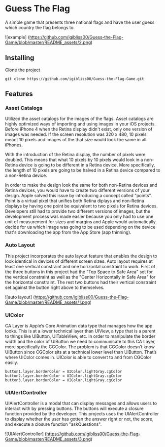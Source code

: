 # Guess The Flag

A simple game that presents three national flags and have the user guess which country the flag belongs to.  

![example] (https://github.com/igibliss00/Guess-the-Flag-Game/blob/master/README_assets/2.png)

## Installing

Clone the project
```
git clone https://github.com/igibliss00/Guess-the-Flag-Game.git
```

## Features

### Asset Catalogs
Utilized the asset catalogs for the images of the flags.  Asset catalogs are highly optimized ways of importing and using images in your iOS projects.  Before iPhone 4 when the Retina display didn't exist, only one version of images was needed.  If the screen resolution was 320 x 480, 10 pixels meant 10 pixels and images of the that size would look the same in all iPhones.

With the introduction of the Retina display, the number of pixels were doubled.  This means that what 10 pixels by 10 pixels would look in a non-Retina device is going to be different in a Retina device.  More specifically, the length of 10 pixels are going to be halved in a Retina device compared to a non-Retina device.

In order to make the design look the same for both non-Retina devices and Retina devices, you would have to create two different versions of your design.  Apple solved this issue by introducing a concept called "points".  Point is a virtual pixel that unifies both Retina diplays and non-Retina displays by having one point be equivalent to two pixels for Retina devices. Developers still had to provide two different versions of images, but the development process was made easier because you only had to use one unit of measurement for sizes and margins and Apple would automatically decide for us which image was going to be used depending on the device that's downloading the app from the App Store (app thinning).

### Auto Layout
This project incorporates the auto layout feature that enables the design to look identical in devices of different screen sizes.  Auto layout requires at least one vertical constraint and one horizontal constraint to work.  First of the three buttons in this project had the "Top Space to Safe Area" set for the vertical constraint as well as the "Center Horizontally in Safe Area" for the horizontal constraint.  The rest two buttons had their vertical constraint set against the button right above to themselves. 

![auto layout] (https://github.com/igibliss00/Guess-the-Flag-Game/blob/master/README_assets/1.png)

### UIColor
CA Layer is Apple’s Core Animation data type that manages how the app looks.  This is at a lower technical layer than UIView, a type that is a parent to things like UIButton, UITableView, etc.  In order to manipulate the border width and the color of UIButton we need to communicate to this CA Layer, more specifically the CGColor.  The problem is that CGColor doesn’t know UIButton since CGColor sits at a technical lower level than UIButton. That’s where UIColor comes in.  UIColor is able to convert to and from CGColor easily.

```
button1.layer.borderColor = UIColor.lightGray.cgColor
button2.layer.borderColor = UIColor.lightGray.cgColor
button3.layer.borderColor = UIColor.lightGray.cgColor
```

### UIAlertController
UIAlertController is a modal that can display messages and allows users to interact with by pressing buttons.  The buttons will execute a closure function provided by the developer. This projects uses the UIAlertController to display whether the user has gotten the answer right or not, the score, and execute a closure function "askQuestions". 

![UIAlertController] (https://github.com/igibliss00/Guess-the-Flag-Game/blob/master/README_assets/3.png)


